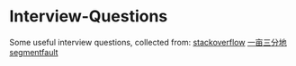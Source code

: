 # Interview-Questions

Some useful interview questions, collected from:
[stackoverflow](http://stackoverflow.com/)
[一亩三分地](http://www.1point3acres.com/bbs/)
[segmentfault](https://segmentfault.com/)
